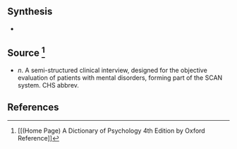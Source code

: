 ## Synthesis
- 
## Source [^1]
- $n$. A semi-structured clinical interview, designed for the objective evaluation of patients with mental disorders, forming part of the SCAN system. CHS abbrev.
## References

[^1]: [[(Home Page) A Dictionary of Psychology 4th Edition by Oxford Reference]]